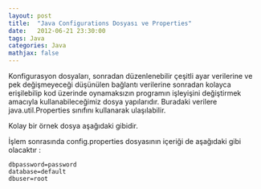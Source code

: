 ```yaml
---
layout: post
title:  "Java Configurations Dosyası ve Properties"
date:   2012-06-21 23:30:00
tags: Java
categories: Java
mathjax: false
---
```

Konfigurasyon dosyaları, sonradan düzenlenebilir çeşitli ayar verilerine ve pek değişmeyeceği düşünülen bağlantı verilerine sonradan kolayca erişilebilip kod üzerinde oynamaksızın programın işleyişini değiştirmek amacıyla kullanabileceğimiz dosya yapılarıdır. Buradaki verilere java.util.Properties sınıfını kullanarak ulaşılabilir.

Kolay bir örnek dosya aşağıdaki gibidir.
<script src="https://gist.github.com/tolpp/8d1d3548df9f91cbbdbe.js"></script>

İşlem sonrasında config.properties dosyasının içeriği de aşağıdaki gibi olacaktır :
	
	dbpassword=password
	database=default
	dbuser=root